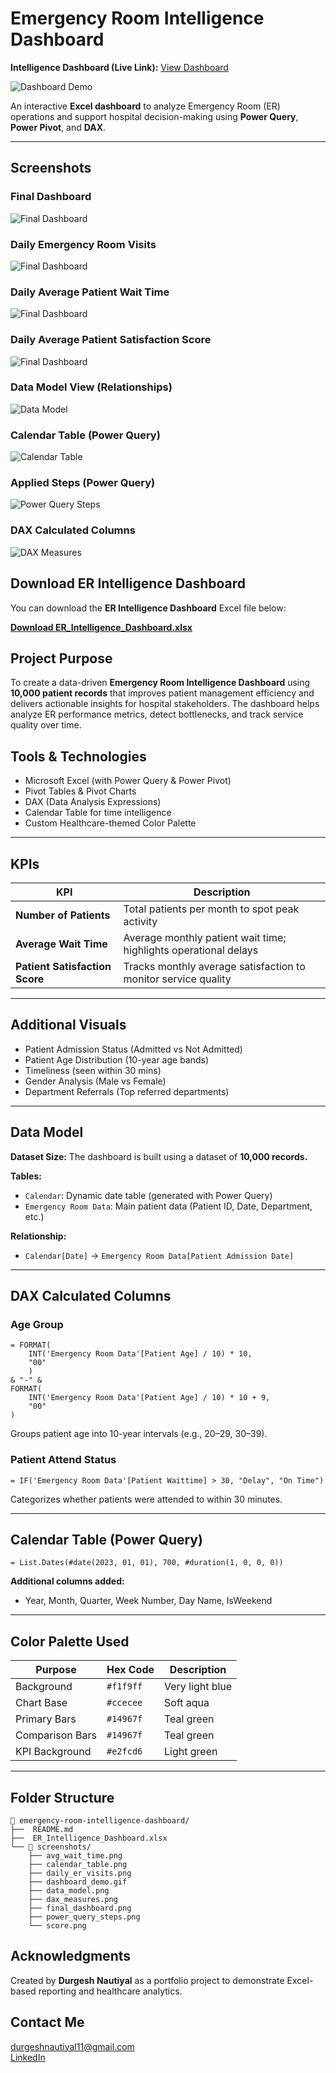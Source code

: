 #  Emergency Room Intelligence Dashboard

**Intelligence Dashboard (Live Link):** [View Dashboard](https://1drv.ms/x/c/cd89ad4bb1755907/EecfzLOgi9RHnP55UTbm_s0BZHkeczctDjjkmQrggU0vkg?e=me3ijZ)

![Dashboard Demo](screenshots/dashboard_demo.gif)

An interactive **Excel dashboard** to analyze Emergency Room (ER) operations and support hospital decision-making using **Power Query**, **Power Pivot**, and **DAX**.

---

## Screenshots

###  Final Dashboard
![Final Dashboard](screenshots/final_dashboard.png)

###  Daily Emergency Room Visits
![Final Dashboard](screenshots/daily_er_visits.png)

###  Daily Average Patient Wait Time
![Final Dashboard](screenshots/avg_wait_time.png)

###  Daily Average Patient Satisfaction Score
![Final Dashboard](screenshots/score.png)

###  Data Model View (Relationships)
![Data Model](screenshots/data_model.png)

###  Calendar Table (Power Query)
![Calendar Table](screenshots/calendar_table.png)

###  Applied Steps (Power Query)
![Power Query Steps](screenshots/power_query_steps.png)

###  DAX Calculated Columns
![DAX Measures](screenshots/dax_measures.png)

## Download ER Intelligence Dashboard

You can download the **ER Intelligence Dashboard** Excel file below:

**[Download ER_Intelligence_Dashboard.xlsx](./ER_Intelligence_Dashboard.xlsx)**

##  Project Purpose
To create a data-driven **Emergency Room Intelligence Dashboard** using **10,000 patient records** that improves patient management efficiency and delivers actionable insights for hospital stakeholders. The dashboard helps analyze ER performance metrics, detect bottlenecks, and track service quality over time.

##  Tools & Technologies
-  Microsoft Excel (with Power Query & Power Pivot)
-  Pivot Tables & Pivot Charts
-  DAX (Data Analysis Expressions)
-  Calendar Table for time intelligence
-  Custom Healthcare-themed Color Palette

---

##  KPIs
| KPI | Description |
|-----|-------------|
| **Number of Patients** | Total patients per month to spot peak activity |
| **Average Wait Time** | Average monthly patient wait time; highlights operational delays |
| **Patient Satisfaction Score** | Tracks monthly average satisfaction to monitor service quality |

---

##  Additional Visuals
- Patient Admission Status (Admitted vs Not Admitted)
- Patient Age Distribution (10-year age bands)
- Timeliness (seen within 30 mins)
- Gender Analysis (Male vs Female)
- Department Referrals (Top referred departments)

---

##  Data Model
**Dataset Size:** The dashboard is built using a dataset of **10,000 records.**

**Tables:**
- `Calendar`: Dynamic date table (generated with Power Query)
- `Emergency Room Data`: Main patient data (Patient ID, Date, Department, etc.)

**Relationship:**
- `Calendar[Date]` → `Emergency Room Data[Patient Admission Date]`

---

##  DAX Calculated Columns

###  Age Group
```dax
= FORMAT(
    INT('Emergency Room Data'[Patient Age] / 10) * 10,
    "00"
    )
& "-" &
FORMAT(
    INT('Emergency Room Data'[Patient Age] / 10) * 10 + 9,
    "00"
)
```
Groups patient age into 10-year intervals (e.g., 20–29, 30–39).

###  Patient Attend Status
```dax
= IF('Emergency Room Data'[Patient Waittime] > 30, "Delay", "On Time")
```
Categorizes whether patients were attended to within 30 minutes.

---

##  Calendar Table (Power Query)
```powerquery
= List.Dates(#date(2023, 01, 01), 700, #duration(1, 0, 0, 0))
```

**Additional columns added:**
- Year, Month, Quarter, Week Number, Day Name, IsWeekend

---

##  Color Palette Used
| Purpose | Hex Code | Description |
|---------|----------|-------------|
| Background | `#f1f9ff` | Very light blue |
| Chart Base | `#ccecee` | Soft aqua |
| Primary Bars | `#14967f` | Teal green |
| Comparison Bars | `#14967f` | Teal green |
| KPI Background  | `#e2fcd6` | Light green |

---



## Folder Structure
```
📁 emergency-room-intelligence-dashboard/
├──  README.md
├──  ER_Intelligence_Dashboard.xlsx
└── 📁 screenshots/
    ├── avg_wait_time.png
    ├── calendar_table.png
    ├── daily_er_visits.png
    ├── dashboard_demo.gif
    ├── data_model.png
    ├── dax_measures.png
    ├── final_dashboard.png
    ├── power_query_steps.png
    └── score.png

```

##  Acknowledgments
Created by **Durgesh Nautiyal** as a portfolio project to demonstrate Excel-based reporting and healthcare analytics.

## Contact Me
durgeshnautiyal11@gmail.com     
[LinkedIn](https://www.linkedin.com/in/durgesh-nautiyal-95a866223/)
